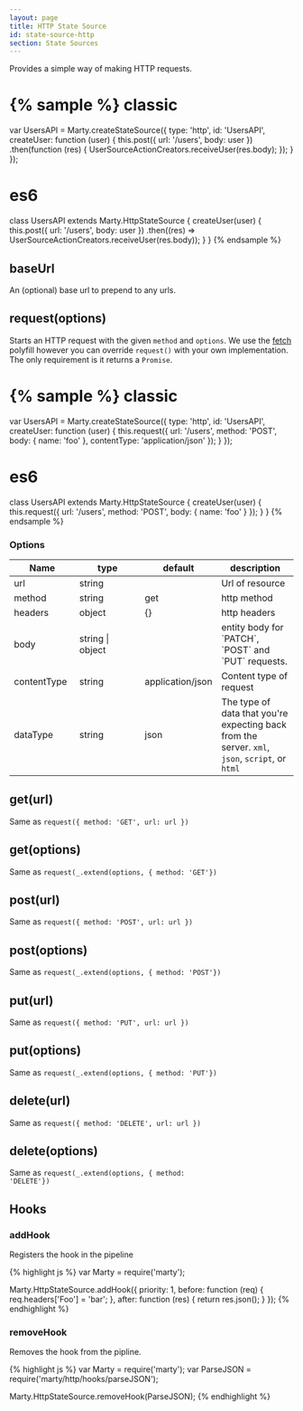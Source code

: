 ```yaml
---
layout: page
title: HTTP State Source
id: state-source-http
section: State Sources
---
```


Provides a simple way of making HTTP requests.

{% sample %}
classic
=======
var UsersAPI = Marty.createStateSource({
  type: 'http',
  id: 'UsersAPI',
  createUser: function (user) {
    this.post({ url: '/users', body: user })
        .then(function (res) {
          UserSourceActionCreators.receiveUser(res.body);
        });
  }
});

es6
===
class UsersAPI extends Marty.HttpStateSource {
  createUser(user) {
    this.post({ url: '/users', body: user })
        .then((res) => UserSourceActionCreators.receiveUser(res.body));
  }
}
{% endsample %}

<h2 id="baseUrl">baseUrl</h2>

An (optional) base url to prepend to any urls.

<h2 id="requestOptions">request(options)</h2>

Starts an HTTP request with the given <code>method</code> and <code>options</code>. We use the [fetch](https://github.com/github/fetch) polyfill however you can override ``request()`` with your own implementation. The only requirement is it returns a <code>Promise</code>.

{% sample %}
classic
=======
var UsersAPI = Marty.createStateSource({
  type: 'http',
  id: 'UsersAPI',
  createUser: function (user) {
    this.request({
      url: '/users',
      method: 'POST',
      body: { name: 'foo' },
      contentType: 'application/json'
    });
  }
});

es6
===
class UsersAPI extends Marty.HttpStateSource {
  createUser(user) {
    this.request({
      url: '/users',
      method: 'POST',
      body: { name: 'foo' }
    });
  }
}
{% endsample %}

<h3>Options</h3>

<table class="table table-bordered table-striped">
  <thead>
   <tr>
     <th style="width: 100px;">Name</th>
     <th style="width: 100px;">type</th>
     <th style="width: 50px;">default</th>
     <th>description</th>
   </tr>
  </thead>
  <tbody>
   <tr>
     <td>url</td>
     <td>string</td>
     <td></td>
     <td>Url of resource</td>
   </tr>
   <tr>
     <td>method</td>
     <td>string</td>
     <td>get</td>
     <td>http method</td>
   </tr>
   <tr>
     <td>headers</td>
     <td>object</td>
     <td>{}</td>
     <td>http headers</td>
   </tr>
   <tr>
     <td>body</td>
     <td>string | object</td>
     <td></td>
     <td>entity body for `PATCH`, `POST` and `PUT` requests.</td>
   </tr>
   <tr>
     <td>contentType</td>
     <td>string</td>
     <td>application/json</td>
     <td>Content type of request</td>
   </tr>
   <tr>
     <td>dataType</td>
     <td>string</td>
     <td>json</td>
     <td>The type of data that you're expecting back from the server. <code>xml</code>, <code>json</code>, <code>script</code>, or <code>html</code></td>
   </tr>
  </tbody>
</table>

<h2 id="getUrl">get(url)</h2>

Same as <code>request({ method: 'GET', url: url })</code>

<h2 id="getOptions">get(options)</h2>

Same as <code>request(_.extend(options, { method: 'GET'})</code>

<h2 id="postUrl">post(url)</h2>

Same as <code>request({ method: 'POST', url: url })</code>

<h2 id="postOptions">post(options)</h2>

Same as <code>request(_.extend(options, { method: 'POST'})</code>

<h2 id="putUrl">put(url)</h2>

Same as <code>request({ method: 'PUT', url: url })</code>

<h2 id="putOptions">put(options)</h2>

Same as <code>request(_.extend(options, { method: 'PUT'})</code>

<h2 id="deleteUrl">delete(url)</h2>

Same as <code>request({ method: 'DELETE', url: url })</code>

<h2 id="deleteOptions">delete(options)</h2>

Same as <code>request(_.extend(options, { method: 'DELETE'})</code>

<h2 id="hooks">Hooks</h2>

<h3 id="addHook">addHook</h3>

Registers the hook in the pipeline

{% highlight js %}
var Marty = require('marty');

Marty.HttpStateSource.addHook({
  priority: 1,
  before: function (req) {
    req.headers['Foo'] = 'bar';
  },
  after: function (res) {
    return res.json();
  }
});
{% endhighlight %}

<h3 id="removeHook">removeHook</h3>

Removes the hook from the pipline.

{% highlight js %}
var Marty = require('marty');
var ParseJSON = require('marty/http/hooks/parseJSON');

Marty.HttpStateSource.removeHook(ParseJSON);
{% endhighlight %}


